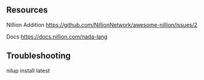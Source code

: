 ## Resources

Nillion Addition
https://github.com/NillionNetwork/awesome-nillion/issues/2

Docs
https://docs.nillion.com/nada-lang

## Troubleshooting

nilup install latest
